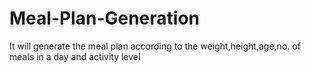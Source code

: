 # Meal-Plan-Generation
It will generate the meal plan according to the weight,height,age,no. of meals in a day and activity level
